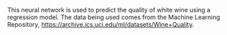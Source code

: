 This neural network is used to predict the quality of white wine using a regression model. The data being used comes from the Machine Learning Repository, https://archive.ics.uci.edu/ml/datasets/Wine+Quality. 
